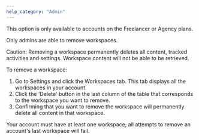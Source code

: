 ```yaml
---
help_category: "Admin"
---
```


This option is only available to accounts on the Freelancer or Agency
plans.

Only admins are able to remove workspaces.

Caution: Removing a workspace permanently deletes all content, tracked
activities and settings. Workspace content will not be able to be
retrieved.

To remove a workspace:



1.  Go to Settings and click the
    Workspaces tab. This tab displays all the workspaces in your
    account.
2.  Click the \'Delete\' button
    in the last column of the table that corresponds to the workspace
    you want to remove.
3.  Confirming that you want to
    remove the workspace will permanently delete all content in that
    workspace.



Your account must have at least one workspace; all attempts to remove an
account\'s last workspace will fail.

